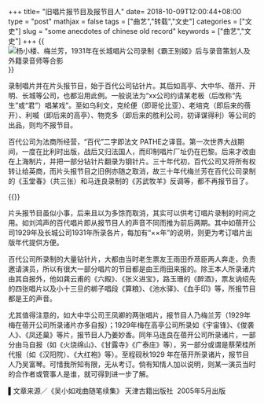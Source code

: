 +++
title= "旧唱片报节目及报节目人"
date= 2018-10-09T12:00:44+08:00
type = "post"
mathjax = false
tags = ["曲艺","转载","文史"]
categories = ["文史"]
slug = "some anecdotes of chinese old record"
keywords = ["曲艺","文史"]
+++
{{<img src="https://ian2.oss-cn-hangzhou.aliyuncs.com/2018-10-09-040153.jpg" alt="杨小楼、梅兰芳，1931年在长城唱片公司录制《霸王别姬》后与录音策划人及外籍录音师等合影">}}

录制唱片并在片头报节目，始于百代公司钻针片。其后如高亭、大中华、蓓开、开明、长城等公司，也都沿用此例。一般说法为“xx公司约请某老板（后改称“先生”或“君”）唱某戏”。至如乌利文，克纶便（即哥伦比亚）、老培克（即后来的蓓开）、利喴（即后来的高亭）、物克多（即后来的胜利公司，初译谋得利）等公司的出品，则均不报节目。

百代公司为法商所经营，“百代”二字即法文 PATHE之译音。第一次世界大战期间，一度在比利时出版，战后又归法国人，而印制唱片厂址仍在巴黎。后来才改由在上海制片，并把一部分钻针片翻录为钢针片。三十年代初，百代公司又将所有权转让给英商，而片头报节目之旧例亦随之取消，故三十年代梅兰芳在百代公司录制的《玉堂春》（共三张）和马连良录制的《苏武牧羊》反调等，都不再报节目了。
<!--more-->
{{<img src="https://ian2.oss-cn-hangzhou.aliyuncs.com/2018-10-09-040139.jpg" alt="">}}

片头报节目虽似小事，后来且以为多馀而取消，其实可以供考订唱片录制的时间之用。如刘鸿声的百代唱片即从报节目人的声音不同而推为前后两期。其中如蓓开公司1929年及长城公司1931年所录各片，每加有“××年”的说明，则更为考订唱片出版年代提供方便。

百代公司所录制的大量钻针片，大都由当时老生票友王雨田乔荩臣两人奔走，负责邀请演员，所以有很大一部分唱片的节目都是由王雨田来报的。除王本人所录诸片由其自报外，他如龚云甫的《六殿》、《张义进宝》，路玉珊的《醉酒》，票友讷绍先的四张唱片以及小十三旦的梆子唱段《算粮》、《池水驿》、《血手印》等，所报节目都是王的声音。

尤其值得注意的，如大中华公司王凤卿的两张唱片，报节目人乃梅兰芳（1929年梅在蓓开公司所录诸片亦多自报）；1929年梅在高亭公司所录如《宇宙锋》、《俊袭人》、《凤还巢》等片，报节目人乃姜妙香。同年马连良在蓓开公司所录诸片，一部分由马自报（如《火烧绵山》、《甘露寺》《广泰庄》等），另一部分或谓是蔡荣桂所代报（如《汉阳院）、《大红袍》等）。至程砚秋1929 年在蓓开所录诸片，报节目人乃吴富琴。可惜我所知有限，无从考订。倘有知情人加以说明，则某一演员当时的合作者或管事人是谁，就可得到进一步了解。

▌文章来源／《吴小如戏曲随笔续集》 天津古籍出版社  2005年5月出版
